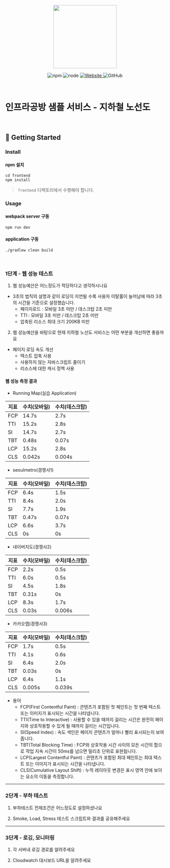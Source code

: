 <p align="center">
    <img width="200px;" src="https://raw.githubusercontent.com/woowacourse/atdd-subway-admin-frontend/master/images/main_logo.png"/>
</p>
<p align="center">
  <img alt="npm" src="https://img.shields.io/badge/npm-%3E%3D%205.5.0-blue">
  <img alt="node" src="https://img.shields.io/badge/node-%3E%3D%209.3.0-blue">
  <a href="https://edu.nextstep.camp/c/R89PYi5H" alt="nextstep atdd">
    <img alt="Website" src="https://img.shields.io/website?url=https%3A%2F%2Fedu.nextstep.camp%2Fc%2FR89PYi5H">
  </a>
  <img alt="GitHub" src="https://img.shields.io/github/license/next-step/atdd-subway-service">
</p>

<br>

# 인프라공방 샘플 서비스 - 지하철 노선도

<br>

## 🚀 Getting Started

### Install
#### npm 설치
```
cd frontend
npm install
```
> `frontend` 디렉토리에서 수행해야 합니다.

### Usage
#### webpack server 구동
```
npm run dev
```
#### application 구동
```
./gradlew clean build
```
<br>


### 1단계 - 웹 성능 테스트
1. 웹 성능예산은 어느정도가 적당하다고 생각하시나요  
- 3초의 법칙의 설명과 같이 로딩이 지연될 수록 사용자 이탈률이 늘어남에 따라 3초의 시간을 기준으로 설정했습니다.
  - 페이지로드 : 모바일 3초 미만 / 데스크탑 2초 미만
  - TTI : 모바일 3초 미만 / 데스크탑 2초 미만
  - 압축된 리소스 최대 크기 200KB 미만

2. 웹 성능예산을 바탕으로 현재 지하철 노선도 서비스는 어떤 부분을 개선하면 좋을까요
- 페이지 로딩 속도 개선
  - 텍스트 압축 사용
  - 사용하지 않는 자바스크립트 줄이기
  - 리소스에 대한 캐시 정책 사용

#### 웹 성능 측정 결과
* Running Map(실습 Application)

| 지표   | 수치(모바일) | 수치(데스크탑) |
|------|---------|----------|
| FCP  | 14.7s   | 2.7s     |
| TTI  | 15.2s   | 2.8s     |
| SI   | 14.7s   | 2.7s     |
| TBT  | 0.48s   | 0.07s    |
| LCP  | 15.2s   | 2.8s     |
| CLS  | 0.042s  | 0.004s   |

* seoulmetro(경쟁사1)

| 지표   | 수치(모바일) | 수치(데스크탑) |
|------|-------|----------|
| FCP  | 6.4s  | 1.5s     |
| TTI  | 8.4s  | 2.0s     |
| SI   | 7.7s  | 1.9s     |
| TBT  | 0.47s | 0.07s    |
| LCP  | 6.6s  | 3.7s     |
| CLS  | 0s    | 0s       |

* 네이버지도(경쟁사2)

| 지표   | 수치(모바일) | 수치(데스크탑) |
|------|---------|----------|
| FCP  | 2.2s    | 0.5s     |
| TTI  | 6.0s    | 0.5s     |
| SI   | 4.5s    | 1.8s     |
| TBT  | 0.31s   | 0s       |
| LCP  | 8.3s    | 1.7s     |
| CLS  | 0.03s   | 0.006s   |

* 카카오맵(경쟁사3)

| 지표   | 수치(모바일) | 수치(데스크탑) |
|------|---------|----------|
| FCP  | 1.7s    | 0.5s     |
| TTI  | 4.1s    | 0.6s     |
| SI   | 6.4s    | 2.0s     |
| TBT  | 0.03s   | 0s       |
| LCP  | 6.4s    | 1.1s     |
| CLS  | 0.005s  | 0.039s   |

* 용어
    * FCP(First Contentful Paint) : 콘텐츠가 포함된 첫 페인트는 첫 번째 텍스트 또는 이미지가 표시되는 시간을 나타냅니다.
    * TTI(Time to Interactive) : 사용할 수 있을 때까지 걸리는 시간은 완전히 페이지와 상호작용할 수 있게 될 때까지 걸리는 시간입니다.
    * SI(Speed Index) : 속도 색인은 페이지 콘텐츠가 얼마나 빨리 표시되는지 보여줍니다.
    * TBT(Total Blocking Time) : FCP와 상호작용 시간 사이의 모든 시간의 합으로 작업 지속 시간이 50ms를 넘으면 밀리초 단위로 표현됩니다.
    * LCP(Largest Contentful Paint) : 콘텐츠가 포함된 최대 페인트는 최대 텍스트 또는 이미지가 표시되는 시간을 나타냅니다.
    * CLS(Cumulative Layout Shift) : 누적 레이아웃 변경은 표시 영역 안에 보이는 요소의 이동을 측정합니다.

---

### 2단계 - 부하 테스트 
1. 부하테스트 전제조건은 어느정도로 설정하셨나요

2. Smoke, Load, Stress 테스트 스크립트와 결과를 공유해주세요

---

### 3단계 - 로깅, 모니터링
1. 각 서버내 로깅 경로를 알려주세요

2. Cloudwatch 대시보드 URL을 알려주세요

